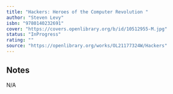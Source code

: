 ```yaml
---
title: "Hackers: Heroes of the Computer Revolution "
author: "Steven Levy"
isbn: "9780140232691"
cover: "https://covers.openlibrary.org/b/id/10512955-M.jpg"
status: "InProgress"
rating: ""
source: "https://openlibrary.org/works/OL21177324W/Hackers"
---
```


## Notes

N/A